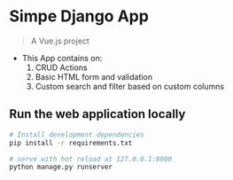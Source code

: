 # Simpe Django App

> A Vue.js project

* This App contains on:
  1. CRUD Actions
  2. Basic HTML form and validation
  3. Custom search and filter based on custom columns

## Run the web application locally

``` bash
# Install development dependencies
pip install -r requirements.txt

# serve with hot reload at 127.0.0.1:8000
python manage.py runserver

```
